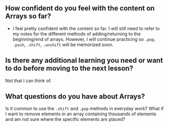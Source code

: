 ## How confident do you feel with the content on Arrays so far?
* I feel pretty confident with the content so far. I will still need to refer to my notes for the different methods of adding/returning to the beginning/end of arrays. However, I will continue practicing so `.pop`, `.push`, `.shift`, `.unshift` will be memorized soon.

## Is there any additional learning you need or want to do before moving to the next lesson?
Not that I can think of.

## What questions do you have about Arrays?
Is it common to use the `.shift` and `.pop` methods in everyday work? What if I want to remove elements in an array containing thousands of elements and am not sure where the specific elements are placed? 
